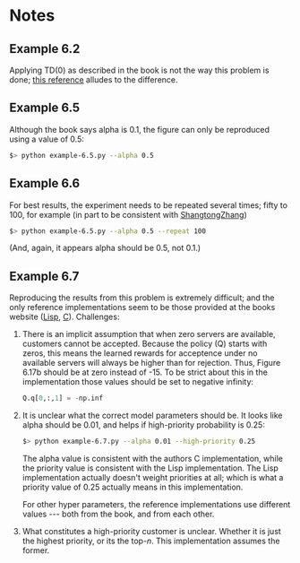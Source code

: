 # Notes

## Example 6.2

Applying TD(0) as described in the book is not the way this problem is
done; [this reference](https://math.stackexchange.com/q/1884168)
alludes to the difference.

## Example 6.5

Although the book says alpha is 0.1, the figure can only be reproduced
using a value of 0.5:

```bash
$> python example-6.5.py --alpha 0.5
```

## Example 6.6

For best results, the experiment needs to be repeated several times;
fifty to 100, for example (in part to be consistent with
[ShangtongZhang](https://github.com/ShangtongZhang/reinforcement-learning-an-introduction/blob/35b2bb7d500edc789920c8e1ff5cd4b0edd2e113/chapter06/cliff_walking.py#L172))

```bash
$> python example-6.5.py --alpha 0.5 --repeat 100
```

(And, again, it appears alpha should be 0.5, not 0.1.)

## Example 6.7

Reproducing the results from this problem is extremely difficult; and
the only reference implementations seem to be those provided at the
books website
([Lisp](http://incompleteideas.net/book/code/queuing.lisp),
[C](http://incompleteideas.net/book/code/queuing.c)). Challenges:

1. There is an implicit assumption that when zero servers are
   available, customers cannot be accepted. Because the policy (Q)
   starts with zeros, this means the learned rewards for acceptence
   under no available servers will always be higher than for
   rejection. Thus, Figure 6.17b should be at zero instead of -15. To
   be strict about this in the implementation those values should be
   set to negative infinity:

   ```python
   Q.q[0,:,1] = -np.inf
   ```

2. It is unclear what the correct model parameters should be. It looks
   like alpha should be 0.01, and helps if high-priority probability
   is 0.25:

   ```bash
   $> python example-6.7.py --alpha 0.01 --high-priority 0.25
   ```

   The alpha value is consistent with the authors C implementation,
   while the priority value is consistent with the Lisp
   implementation. The Lisp implementation actually doesn't weight
   priorities at all; which is what a priority value of 0.25 actually
   means in this implementation.

   For other hyper parameters, the reference implementations use
   different values --- both from the book, and from each other.

3. What constitutes a high-priority customer is unclear. Whether it is
   just the highest priority, or its the top-*n*. This implementation
   assumes the former.
